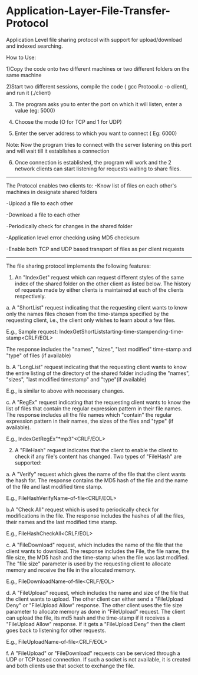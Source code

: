 Application-Layer-File-Transfer-Protocol
========================================

Application Level file sharing protocol with support for upload/download and indexed searching.


How to Use:

1)Copy the code onto two different machines or two different folders on the same machine

2)Start two different sessions, compile the code ( gcc Protocol.c -o client), and run it (./client)

3) The program asks you to enter the port on which it will listen, enter a value (eg: 5000)

4) Choose the mode (O for TCP and 1 for UDP)

5) Enter the server address to which you want to connect ( Eg: 6000)

Note: Now the program tries to connect with the server listening on this port and will wait till it establishes a connection

6) Once connection is established, the program will work and the 2 network clients can start listening for requests waiting to share files.

-------------------------------------------------------

The Protocol enables two clients to:
-Know list of files on each other's machines in designate shared folders

-Upload a file to each other

-Download a file to each other

-Periodically check for changes in the shared folder

-Application level error checking using MD5 checksum

-Enable both TCP and UDP based transport of files as per client requests

----------------------------------------------------------

The file sharing protocol implements the following features:

1. An "IndexGet" request which can request different styles of the same index of the shared folder on the other client as listed below. The history of requests made by either clients is maintained at each of the clients respectively.


a. A "ShortList" request indicating that the requesting client wants to know only the names files chosen from the time-stamps specified by the requesting client, i.e., the client only wishes to learn about a few files.

E.g., Sample request: IndexGet<space>ShortList<space>starting-time-stamp<space>ending-time-stamp<CRLF/EOL>

The response includes the "names", "sizes", "last modified" time-stamp and "type" of files (if available)


b. A "LongList" request indicating that the requesting client wants to know the entire listing of the directory of the shared folder  including the "names", "sizes", "last modified timestamp" and "type"(if available)

E.g., is similar to above with necessary changes.


c. A "RegEx" request indicating that the requesting client wants to know the list of files that contain the regular expression pattern in their file names. The response includes all the file names which "contain" the regular expression pattern in their names, the sizes of the files and "type" (if available).

E.g., IndexGet<space>RegEx<space>"*mp3"<CRLF/EOL>




2. A "FileHash" request indicates that the client to enable the client to check if any file's content has changed. Two types of "FileHash" are supported:

a. A "Verify" request which gives the name of the file that the client wants the hash for. The response contains the MD5 hash of the file and the name of the file and last modified time stamp.

E.g., FileHash<space>Verify<space>Name-of-file<CRLF/EOL>


b.A "Check All" request which is used to periodically check for modifications in the file. The response includes the hashes of all the files, their names and the last modified time stamp.

E.g.,  FileHash<space>CheckAll<CRLF/EOL>


c. A "FileDownload" request, which includes the name of the file that the client wants to download. The response includes the File, the file name, the file size, the MD5 hash and the time-stamp when the file was last modified. The "file size" parameter is used by the requesting client to allocate memory and receive the file in the allocated memory. 

E.g., FileDownload<space>Name-of-file<CRLF/EOL>


d. A "FileUpload" request, which includes the name and size of the file that the client wants to  upload. The other client can either send  a "FileUpload Deny" or "FileUpload Allow"  response. The other client uses the file size parameter to allocate memory as done in "FileUpload" request. The client can upload the file, its md5 hash and the time-stamp if it  receives a "FileUpload Allow" response. If it gets a "FileUpload Deny" then the client goes back to listening for other requests. 

E.g., FileUpload<space>Name-of-file<CRLF/EOL>


f. A "FileUpload" or "FileDownload" requests can be serviced through a UDP or TCP based connection. If such a socket is not available, it is created and both clients use that socket to exchange the file.





